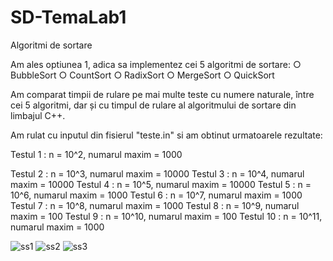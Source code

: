 # SD-TemaLab1
Algoritmi de sortare

Am ales optiunea 1, adica sa implementez cei 5 algoritmi de sortare:
○ BubbleSort
○ CountSort
○ RadixSort
○ MergeSort
○ QuickSort

Am comparat timpii de rulare pe mai multe teste cu numere naturale, între cei 5 algoritmi, dar și cu timpul de rulare al algoritmului de sortare din limbajul C++.

Am rulat cu inputul din fisierul "teste.in" si am obtinut urmatoarele rezultate:

Testul 1 :  n = 10^2, numarul maxim = 1000 

Testul 2 :  n = 10^3, numarul maxim = 10000
Testul 3 :  n = 10^4, numarul maxim = 10000
Testul 4 :  n = 10^5, numarul maxim = 10000
Testul 5 :  n = 10^6, numarul maxim = 1000
Testul 6 :  n = 10^7, numarul maxim = 1000
Testul 7 :  n = 10^8, numarul maxim = 1000
Testul 8 :  n = 10^9, numarul maxim = 100
Testul 9 :  n = 10^10, numarul maxim = 100
Testul 10 :  n = 10^11, numarul maxim = 1000



![ss1](https://user-images.githubusercontent.com/75803999/111036746-710af080-8429-11eb-91c6-d6d809a9c4b1.png)
![ss2](https://user-images.githubusercontent.com/75803999/111036747-71a38700-8429-11eb-93c7-fa4c36aff339.png)
![ss3](https://user-images.githubusercontent.com/75803999/111036748-723c1d80-8429-11eb-8374-74572d2a577a.png)

